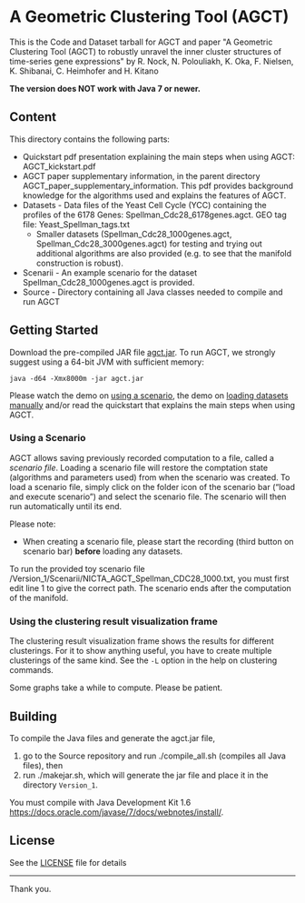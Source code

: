 # A Geometric Clustering Tool (AGCT)
This is the Code and Dataset tarball for AGCT and paper  "A Geometric Clustering Tool (AGCT) to robustly unravel the inner cluster structures of time-series gene expressions" by R. Nock, N. Polouliakh, K. Oka, F. Nielsen, K. Shibanai, C. Heimhofer and H. Kitano

**The version does NOT work with Java 7 or newer.**

## Content
This directory contains the following parts:
* Quickstart pdf presentation explaining the main steps when using AGCT: AGCT_kickstart.pdf
* AGCT paper supplementary information, in the parent directory AGCT_paper_supplementary_information. This pdf provides background knowledge for the algorithms used and explains the features of AGCT.
* Datasets - Data files of the Yeast Cell Cycle (YCC) containing the profiles of the 6178 Genes: Spellman_Cdc28_6178genes.agct. GEO tag file: Yeast_Spellman_tags.txt
  - Smaller datasets (Spellman_Cdc28_1000genes.agct, Spellman_Cdc28_3000genes.agct) for testing and trying out additional algorithms are also provided (e.g. to see that the manifold construction is robust).
* Scenarii - An example scenario for the dataset Spellman_Cdc28_1000genes.agct is provided.
* Source - Directory containing all Java classes needed to compile and run AGCT

## Getting Started
Download the pre-compiled JAR file [agct.jar](https://github.com/agct2019/agct/releases/download/v1.0/agct.jar). To run AGCT, we strongly suggest using a 64-bit JVM with sufficient memory:
```
java -d64 -Xmx8000m -jar agct.jar
```
Please watch the demo on [using a scenario](https://youtu.be/tY-5TeBRq7Y), the demo on [loading datasets manually](https://youtu.be/cQgMaZ1fLlk) and/or read the quickstart that explains the main steps when using AGCT.

### Using a Scenario
AGCT allows saving previously recorded computation to a file, called a *scenario file*. Loading a scenario file will restore the comptation state (algorithms and parameters used) from when the scenario was created. To load a scenario file, simply click on the folder icon of the scenario bar (“load and execute scenario”) and select the scenario file. The scenario will then run automatically until its end.

Please note:
 - When creating a scenario file, please start the recording (third button on scenario bar) **before** loading any datasets.


To run the provided toy scenario file /Version_1/Scenarii/NICTA_AGCT_Spellman_CDC28_1000.txt, you must first edit line 1 to give the correct path. The scenario ends after the computation of the manifold.

### Using the clustering result visualization frame
The clustering result visualization frame shows the results for different clusterings. For it to show anything useful, you have to create multiple clusterings of the same kind. See the `-L` option in the help on clustering commands.

Some graphs take a while to compute. Please be patient.

## Building
To compile the Java files and generate the agct.jar file,
 1. go to the Source repository and run ./compile_all.sh (compiles all Java files), then
 2. run ./makejar.sh, which will generate the jar file and place it in the directory `Version_1`.

You must compile with Java Development Kit 1.6 https://docs.oracle.com/javase/7/docs/webnotes/install/.

## License

See the [LICENSE](../LICENSE) file for details

---

Thank you.